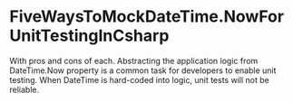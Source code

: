 # FiveWaysToMockDateTime.NowForUnitTestingInCsharp
With pros and cons of each. Abstracting the application logic from DateTime.Now property is a common task for developers to enable unit testing. When DateTime is hard-coded into logic, unit tests will not be reliable.

